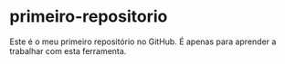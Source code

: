# primeiro-repositorio
Este é o meu primeiro repositório no GitHub. É apenas para aprender a trabalhar com esta ferramenta.
